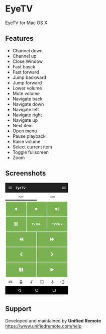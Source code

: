 # EyeTV
EyeTV for Mac OS X

## Features
*  Channel down
*  Channel up
*  Close Window
*  Fast basck
*  Fast forward
*  Jump backward
*  Jump forward
*  Lower volume
*  Mute volume
*  Navigate back
*  Navigate down
*  Navigate left
*  Navigate right
*  Navigate up
*  Next item
*  Open menu
*  Pause playback
*  Raise volume
*  Select current item
*  Toggle fullscreen
*  Zoom

## Screenshots
<img src="screen.png" width="200" />

## Support
Developed and maintained by **Unified Remote**  
https://www.unifiedremote.com/help


